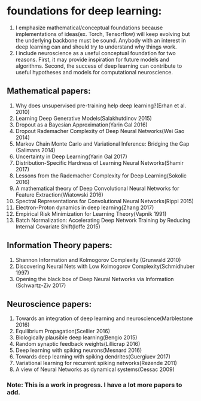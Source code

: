 # foundations for deep learning:
1. I emphasize mathematical/conceptual foundations because implementations of ideas(ex. Torch, Tensorflow)
   will keep evolving but the underlying backbone must be sound. Anybody with an interest in deep learning 
   can and should try to understand why things work. 
2. I include neuroscience as a useful conceptual foundation for two reasons. First, it may provide inspiration
   for future models and algorithms. Second, the success of deep learning can contribute to useful hypotheses
   and models for computational neuroscience. 

## Mathematical papers:
1. Why does unsupervised pre-training help deep learning?(Erhan et al. 2010)
2. Learning Deep Generative Models(Salakhutdinov 2015)
3. Dropout as a Bayesian Approximation(Yarin Gal 2016)
4. Dropout Rademacher Complexity of Deep Neural Networks(Wei Gao 2014)
5. Markov Chain Monte Carlo and Variational Inference: Bridging the Gap (Salimans 2014)
6. Uncertainty in Deep Learning(Yarin Gal 2017)
7. Distribution-Specific Hardness of Learning Neural Networks(Shamir 2017)
8. Lessons from the Rademacher Complexity for Deep Learning(Sokolic 2016) 
9. A mathematical theory of Deep Convolutional Neural Networks for Feature Extraction(Wiatowski 2016)
10. Spectral Representations for Convolutional Neural Networks(Rippl 2015)
11. Electron-Proton dynamics in deep learning(Zhang 2017)       
12. Empirical Risk Minimization for Learning Theory(Vapnik 1991)
13. Batch Normalization: Accelerating Deep Network Training by Reducing Internal Covariate Shift(Ioffe 2015)

## Information Theory papers:
1. Shannon Information and Kolmogorov Complexity (Grunwald 2010)
2. Discovering Neural Nets with Low Kolmogorov Complexity(Schmidhuber 1997) 
3. Opening the black box of Deep Neural Networks via Information (Schwartz-Ziv 2017)                                    

## Neuroscience papers:
1. Towards an integration of deep learning and neuroscience(Marblestone 2016)
2. Equilibrium Propagation(Scellier 2016)
3. Biologically plausible deep learning(Bengio 2015)
4. Random synaptic feedback weights(Lillicrap 2016)
5. Deep learning with spiking neurons(Mesnard 2016)
6. Towards deep learning with spiking dendrites(Guergiuev 2017)
7. Variational learning for recurrent spiking networks(Rezende 2011)
8. A view of Neural Networks as dynamical systems(Cessac 2009)

### Note: This is a work in progress. I have a lot more papers to add.

